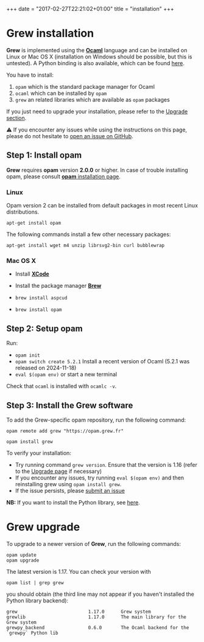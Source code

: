 +++
date = "2017-02-27T22:21:02+01:00"
title = "installation"
+++

# Grew installation

**Grew** is implemented using the **[Ocaml](http://ocaml.org)** language and can be installed on Linux or Mac OS&nbsp;X (installation on Windows should be possible, but this is untested).
A Python binding is also available, which can be found [here](../python).

You have to install:

 1. `opam` which is the standard package manager for Ocaml
 1. `ocaml` which can be installed by `opam`
 1. `grew` an related libraries which are available as `opam` packages

If you just need to upgrade your installation, please refer to the [Upgrade section](./#grew-upgrade).

:warning: If you encounter any issues while using the instructions on this page, please do not hesitate to [open an issue on GitHub](https://github.com/grew-nlp/grew/issues/new).


## Step 1: Install opam

**Grew** requires **opam** version **2.0.0** or higher.
In case of trouble installing opam, please consult [**opam** installation page](https://opam.ocaml.org/doc/Install.html).


### Linux
Opam version 2 can be installed from default packages in most recent Linux distributions.

```
apt-get install opam
```

The following commands install a few other necessary packages:

```
apt-get install wget m4 unzip librsvg2-bin curl bubblewrap
```

### Mac OS&nbsp;X
  * Install **[XCode](https://developer.apple.com/xcode/)**
  * Install the package manager **[Brew](https://brew.sh/)**

  * `brew install aspcud`
  * `brew install opam`

## Step 2: Setup opam

Run: 
  - `opam init`
  - `opam switch create 5.2.1` Install a recent version of Ocaml (5.2.1 was released on 2024-11-18)
  - `eval $(opam env)` or start a new terminal

Check that `ocaml` is installed with `ocamlc -v`.


## Step 3: Install the Grew software

To add the Grew-specific opam repository, run the following command:

```
opam remote add grew "https://opam.grew.fr"
```

```
opam install grew
```

To verify your installation:

  * Try running command `grew version`. Ensure that the version is 1.16 (refer to the [Upgrade page](../upgrade) if necessary)
  * If you encounter any issues, try running `eval $(opam env)` and then reinstalling grew using `opam install grew`.
  * If the issue persists, please [submit an issue](https://github.com/grew-nlp/grew/issues/new)

**NB:** If you want to install the Python library, see [here](../python).

# Grew upgrade

To upgrade to a newer version of **Grew**, run the following commands:

```
opam update
opam upgrade
```

The latest version is 1.17. You can check your version with

```
opam list | grep grew
```

you should obtain (the third line may not appear if you haven't installed the Python library backend):

```
grew                          1.17.0      Grew system
grewlib                       1.17.0      The main library for the Grew system
grewpy_backend                0.6.0       The Ocaml backend for the `grewpy` Python lib
```
